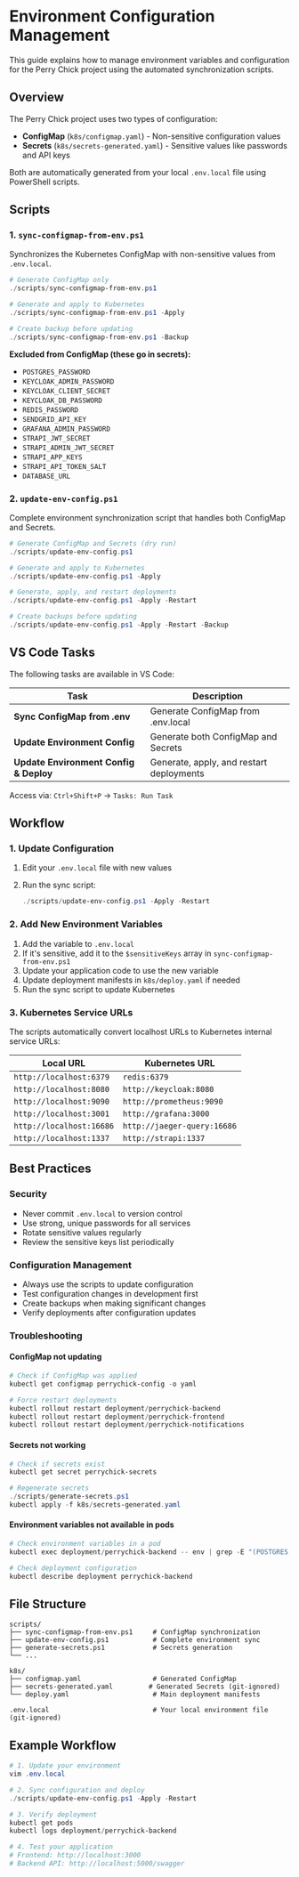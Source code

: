 # Environment Configuration Management

This guide explains how to manage environment variables and configuration for the Perry Chick project using the automated synchronization scripts.

## Overview

The Perry Chick project uses two types of configuration:

- **ConfigMap** (`k8s/configmap.yaml`) - Non-sensitive configuration values
- **Secrets** (`k8s/secrets-generated.yaml`) - Sensitive values like passwords and API keys

Both are automatically generated from your local `.env.local` file using PowerShell scripts.

## Scripts

### 1. `sync-configmap-from-env.ps1`

Synchronizes the Kubernetes ConfigMap with non-sensitive values from `.env.local`.

```powershell
# Generate ConfigMap only
./scripts/sync-configmap-from-env.ps1

# Generate and apply to Kubernetes
./scripts/sync-configmap-from-env.ps1 -Apply

# Create backup before updating
./scripts/sync-configmap-from-env.ps1 -Backup
```

**Excluded from ConfigMap (these go in secrets):**

- `POSTGRES_PASSWORD`
- `KEYCLOAK_ADMIN_PASSWORD`
- `KEYCLOAK_CLIENT_SECRET`
- `KEYCLOAK_DB_PASSWORD`
- `REDIS_PASSWORD`
- `SENDGRID_API_KEY`
- `GRAFANA_ADMIN_PASSWORD`
- `STRAPI_JWT_SECRET`
- `STRAPI_ADMIN_JWT_SECRET`
- `STRAPI_APP_KEYS`
- `STRAPI_API_TOKEN_SALT`
- `DATABASE_URL`

### 2. `update-env-config.ps1`

Complete environment synchronization script that handles both ConfigMap and Secrets.

```powershell
# Generate ConfigMap and Secrets (dry run)
./scripts/update-env-config.ps1

# Generate and apply to Kubernetes
./scripts/update-env-config.ps1 -Apply

# Generate, apply, and restart deployments
./scripts/update-env-config.ps1 -Apply -Restart

# Create backups before updating
./scripts/update-env-config.ps1 -Apply -Restart -Backup
```

## VS Code Tasks

The following tasks are available in VS Code:

| Task                                   | Description                              |
| -------------------------------------- | ---------------------------------------- |
| **Sync ConfigMap from .env**           | Generate ConfigMap from .env.local       |
| **Update Environment Config**          | Generate both ConfigMap and Secrets      |
| **Update Environment Config & Deploy** | Generate, apply, and restart deployments |

Access via: `Ctrl+Shift+P` → `Tasks: Run Task`

## Workflow

### 1. Update Configuration

1. Edit your `.env.local` file with new values
2. Run the sync script:

   ```powershell
   ./scripts/update-env-config.ps1 -Apply -Restart
   ```

### 2. Add New Environment Variables

1. Add the variable to `.env.local`
2. If it's sensitive, add it to the `$sensitiveKeys` array in `sync-configmap-from-env.ps1`
3. Update your application code to use the new variable
4. Update deployment manifests in `k8s/deploy.yaml` if needed
5. Run the sync script to update Kubernetes

### 3. Kubernetes Service URLs

The scripts automatically convert localhost URLs to Kubernetes internal service URLs:

| Local URL                | Kubernetes URL              |
| ------------------------ | --------------------------- |
| `http://localhost:6379`  | `redis:6379`                |
| `http://localhost:8080`  | `http://keycloak:8080`      |
| `http://localhost:9090`  | `http://prometheus:9090`    |
| `http://localhost:3001`  | `http://grafana:3000`       |
| `http://localhost:16686` | `http://jaeger-query:16686` |
| `http://localhost:1337`  | `http://strapi:1337`        |

## Best Practices

### Security

- Never commit `.env.local` to version control
- Use strong, unique passwords for all services
- Rotate sensitive values regularly
- Review the sensitive keys list periodically

### Configuration Management

- Always use the scripts to update configuration
- Test configuration changes in development first
- Create backups when making significant changes
- Verify deployments after configuration updates

### Troubleshooting

#### ConfigMap not updating

```powershell
# Check if ConfigMap was applied
kubectl get configmap perrychick-config -o yaml

# Force restart deployments
kubectl rollout restart deployment/perrychick-backend
kubectl rollout restart deployment/perrychick-frontend
kubectl rollout restart deployment/perrychick-notifications
```

#### Secrets not working

```powershell
# Check if secrets exist
kubectl get secret perrychick-secrets

# Regenerate secrets
./scripts/generate-secrets.ps1
kubectl apply -f k8s/secrets-generated.yaml
```

#### Environment variables not available in pods

```powershell
# Check environment variables in a pod
kubectl exec deployment/perrychick-backend -- env | grep -E "(POSTGRES|REDIS|KEYCLOAK)"

# Check deployment configuration
kubectl describe deployment perrychick-backend
```

## File Structure

```text
scripts/
├── sync-configmap-from-env.ps1     # ConfigMap synchronization
├── update-env-config.ps1           # Complete environment sync
├── generate-secrets.ps1            # Secrets generation
└── ...

k8s/
├── configmap.yaml                  # Generated ConfigMap
├── secrets-generated.yaml         # Generated Secrets (git-ignored)
└── deploy.yaml                     # Main deployment manifests

.env.local                          # Your local environment file (git-ignored)
```

## Example Workflow

```powershell
# 1. Update your environment
vim .env.local

# 2. Sync configuration and deploy
./scripts/update-env-config.ps1 -Apply -Restart

# 3. Verify deployment
kubectl get pods
kubectl logs deployment/perrychick-backend

# 4. Test your application
# Frontend: http://localhost:3000
# Backend API: http://localhost:5000/swagger
```
